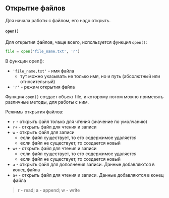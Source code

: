 ## Открытие файлов

Для начала работы с файлом, его надо открыть.

#### `open()`

Для открытия файлов, чаще всего, используется функция `open()`:

```python
file = open('file_name.txt', 'r')
```

В функции open\(\):

* `'file_name.txt'` - имя файла
  * тут можно указывать не только имя, но и путь \(абсолютный или относительный\) 
* `'r'` - режим открытия файла

Функция `open()` создает объект file, к которому потом можно применять различные методы, для работы с ним.

Режимы открытия файлов:

* `r` - открыть файл только для чтения \(значение по умолчанию\)
* `r+` - открыть файл для чтения и записи
* `w` - открыть файл для записи
  * если файл существует, то его содержимое удаляется
  * если файл не существует, то создается новый
* `w+` - открыть файл для чтения и записи
  * если файл существует, то его содержимое удаляется
  * если файл не существует, то создается новый
* `a` - открыть файл для дополнения записи. Данные добавляются в конец файла
* `a+` - открыть файл для чтения и записи. Данные добавляются в конец файла

> r - read; a - append; w - write




